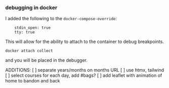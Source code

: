### debugging in docker

I added the following to the `docker-compose-override`:
```
    stdin_open: true
    tty: true
```

This will allow for the ability to attach to the container to debug
breakpoints.

`docker attach collect`

 and you will be placed in the debugger.

 ADDITIONS:
[ ]  separate years/months on months URL
[ ]  use htmx, tailwind
[ ]  select courses for each day, add #bags?
[ ]  add leaflet with animation of home to bandon and back



